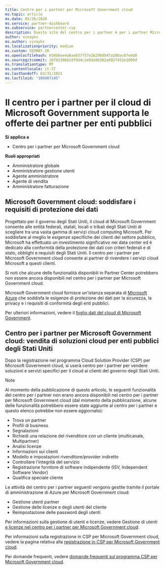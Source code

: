 ```yaml
---
title: Centro per i partner per Microsoft Government cloud
ms.topic: article
ms.date: 05/26/2020
ms.service: partner-dashboard
ms.subservice: partnercenter-csp
description: Questo sito del centro per i partner è per i partner Microsoft che offrono soluzioni cloud Microsoft ai clienti che lavorano con agenzie governative nel Stati Uniti.
author: vinayks
ms.author: vinayks
ms.localizationpriority: medium
ms.custom: SEOMAY.20
ms.openlocfilehash: 658b8ae4a8ae837f57e28298db47a288ac87edd8
ms.sourcegitcommit: 10765386b2df0d4c2e8da9b302a692f452e1090d
ms.translationtype: MT
ms.contentlocale: it-IT
ms.lasthandoff: 03/31/2021
ms.locfileid: "106087145"
---
```

# <a name="partner-center-for-microsoft-government-cloud-supports-partner-offers-to-government-agencies"></a>Il centro per i partner per il cloud di Microsoft Government supporta le offerte dei partner per enti pubblici

**Si applica a**

- Centro per i partner per Microsoft Government cloud

**Ruoli appropriati**

- Amministratore globale
- Amministratore gestione utenti
- Agente amministratore
- Agente di vendita
- Amministratore fatturazione

## <a name="microsoft-government-cloud-meeting-data-protection-requirements"></a>Microsoft Government cloud: soddisfare i requisiti di protezione dei dati

Progettato per il governo degli Stati Uniti, il cloud di Microsoft Government consente alle entità federali, statali, locali o tribali degli Stati Uniti di scegliere tra una vasta gamma di servizi cloud computing Microsoft. Per soddisfare al meglio le esigenze specifiche dei clienti del settore pubblico, Microsoft ha effettuato un investimento significativo nei data center ed è dedicato alla conformità della protezione dei dati con criteri federali e di stato, obblighi e requisiti degli Stati Uniti. Il centro per i partner per Microsoft Government cloud consente ai partner di rivendere i servizi cloud Microsoft a questi clienti.

Si noti che alcune delle funzionalità disponibili in Partner Center potrebbero non essere ancora disponibili nel centro per i partner per Microsoft Government cloud.

Microsoft Government cloud fornisce un'istanza separata di [Microsoft Azure](https://azure.microsoft.com/overview/clouds/government/) che soddisfa le esigenze di protezione dei dati per la sicurezza, la privacy e i requisiti di conformità degli enti pubblici. 

Per ulteriori informazioni, vedere il [foglio dati del cloud di Microsoft Government](https://download.microsoft.com/download/C/9/C/C9CA3002-DFC4-4ADA-841F-DF42AEC042FB/Microsoft_Azure_Government_Datasheet_EN_US.PDF).

## <a name="partner-center-for-microsoft-government-cloud-selling-cloud-solutions-to-us-government-entities"></a>Centro per i partner per Microsoft Government cloud: vendita di soluzioni cloud per enti pubblici degli Stati Uniti

Dopo la registrazione nel programma Cloud Solution Provider (CSP) per Microsoft Government cloud, si userà centro per i partner per vendere soluzioni e servizi specifici per il cloud ai clienti del governo degli Stati Uniti. 

> [!NOTE]  
> Al momento della pubblicazione di questo articolo, le seguenti funzionalità del centro per i partner non erano ancora disponibili nel centro per i partner per Microsoft Government cloud (dal momento della pubblicazione, alcune delle funzionalità potrebbero essere state aggiunte al centro per i partner e questo elenco potrebbe non essere aggiornato):

- Trova un partner
- Profili di business
- Segnalazioni
- Richiedi una relazione del rivenditore con un cliente (multicanale, Multipartner)
- Analisi licenze
- Informazioni sui clienti
- Modello e impostazioni rivenditore/provider indiretto
- Controllare l'integrità del servizio
- Registrazione fornitore di software indipendente (ISV, Independent Software Vendor)
- Qualifica speciale cliente

Le attività del centro per i partner seguenti vengono gestite tramite il portale di amministrazione di Azure per Microsoft Government cloud: 

- Gestione utenti partner
- Gestione delle licenze e degli utenti del cliente
- Reimpostazione delle password degli utenti

Per informazioni sulla gestione di utenti e licenze, vedere Gestione di utenti [e licenze nel centro per i partner per Microsoft Government cloud](user-management-in-partner-center-for-microsoft-us-govt-cloud.md).

Per informazioni sulla registrazione in CSP per Microsoft Government cloud, vedere la pagina relativa alla [registrazione in CSP per Microsoft Government cloud](enroll-in-csp-for-microsoft-us-govt-cloud.md).

Per domande frequenti, vedere [domande frequenti sul programma CSP per Microsoft Government cloud](faq-for-us-govt-cloud.md).
